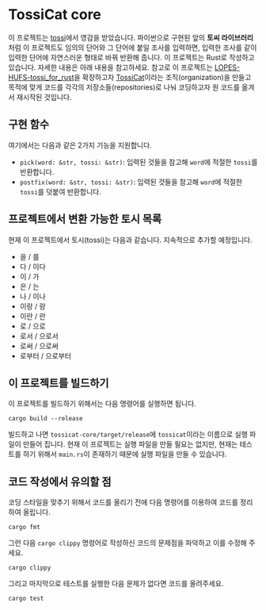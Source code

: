 # TossiCat core

이 프로젝트는 [tossi](https://github.com/what-studio/tossi)에서 영감을 받았습니다. 파이썬으로 구현된 앞의 **토씨 라이브러리**처럼 이 프로젝트도 임의의 단어와 그 단어에 붙일 조사를 입력하면, 입력한 조사를 같이 입력한 단어에 자연스러운 형태로 바꿔 반환해 줍니다. 이 프로젝트는 Rust로 작성하고 있습니다. 자세한 내용은 아래 내용을 참고하세요. 참고로 이 프로젝트는 [LOPES-HUFS-tossi_for_rust](https://github.com/LOPES-HUFS/tossi_for_rust)을 확장하고자 [TossiCat](https://github.com/tossicat)이라는 조직(organization)을 만들고 목적에 맞게 코드를 각각의 저장소들(repositories)로 나눠 코딩하고자 원 코드를 옮겨서 재시작된 것입니다.

## 구현 함수

여기에서는 다음과 같은 2가지 기능을 지원합니다.

- `pick(word: &str, tossi: &str)`: 입력된 것들을 참고해 `word`에 적절한 `tossi`를 반환합니다.
- `postfix(word: &str, tossi: &str)`: 입력된 것들을 참고해 `word`에 적절한 `tossi`를 덧붙여 반환합니다.

## 프로젝트에서 변환 가능한 토시 목록

현재 이 프로젝트에서  토시(tossi)는 다음과 같습니다. 지속적으로 추가할 예정입니다.

- 을 / 를
- 다 / 이다
- 이 / 가
- 은 / 는
- 나 / 이나
- 이랑 / 랑
- 이란 / 란
- 로 / 으로
- 로서 / 으로서
- 로써 / 으로써
- 로부터 / 으로부터

## 이 프로젝트를 빌드하기

이 프로젝트를 빌드하기 위해서는 다음 명령어를 실행하면 됩니다.

```console
cargo build --release
```

빌드하고 나면 `tossicat-core/target/release`에 `tossicat`이라는 이름으로 실행 파일이 만들어 집니다. 현재 이 프로젝트는 실행 파일을 만들 필요는 없지만, 현재는 테스트를 하기 위해서 `main.rs`이 존재하기 때문에 실행 파일을 만들 수 있습니다.

## 코드 작성에서 유의할 점

코딩 스타일을 맞추기 위해서 코드를 올리기 전에 다음 명령어를 이용하여 코드를 정리하여 올립니다.

```console
cargo fmt
```

그런 다음 `cargo clippy` 명령어로 작성하신 코드의 문제점을 파악하고 이를 수정해 주세요.

```cosole
cargo clippy
```

그리고 마지막으로 테스트를 실행한 다음 문제가 없다면 코드를 올려주세요.

```cosole
cargo test
```
